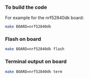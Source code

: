 ### To build the code
For example for the nrf52840dk board:

```bash
make BOARD=nrf52840dk 
```
### Flash on board

```bash
make BOARD=nrf52840dk flash

```
### Terminal output on board
```bash
make BOARD=nrf52840dk term

```

